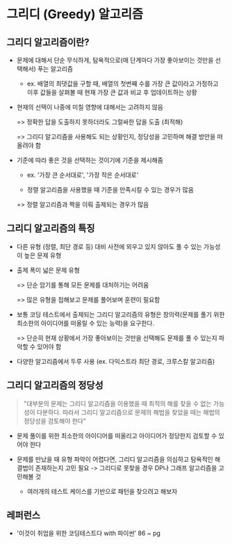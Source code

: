 # 그리디 (Greedy) 알고리즘

## 그리디 알고리즘이란?

* 문제에 대해서 단순 무식하게, 탐욕적으로(매 단계마다 가장 좋아보이는 것만을 선택해서) 푸는 알고리즘

  * ex. 배열의 최댓값을 구할 때, 배열의 첫번째 수를 가장 큰 값이라고 가정하고 이후 값들을 살펴볼 때 현재 가장 큰 값과 비교 후 업데이트하는 상황

* 현재의 선택이 나중에 미칠 영향에 대해서는 고려하지 않음

  => 정확한 답을 도출하지 못하더라도 그럴싸한 답을 도출 (최적해)

  => 그리디 알고리즘을 사용해도 되는 상황인지, 정당성을 고민하며 해결 방안을 떠올려야 함

* 기준에 따라 좋은 것을 선택하는 것이기에 기준을 제시해줌

  * ex. '가장 큰 순서대로', '가장 작은 순서대로'

  * 정렬 알고리즘을 사용했을 때 기준을 만족시킬 수 있는 경우가 많음

  => 정렬 알고리즘과 짝을 이뤄 출제되는 경우가 많음

## 그리디 알고리즘의 특징

* 다른 유형 (정렬, 최단 경로 등) 대비 사전에 외우고 있지 않아도 풀 수 있는 가능성이 높은 문제 유형

* 출제 폭이 넓은 문제 유형

  => 단순 암기를 통해 모든 문제를 대처하기는 어려움

  => 많은 유형을 접해보고 문제를 풀어보며 훈련이 필요함

* 보통 코딩 테스트에서 출제되는 그리디 알고리즘의 유형은 창의력(문제를 풀기 위한 최소한의 아이디어를 떠올릴 수 있는 능력)을 요구한다.

  => 단순히 현재 상황에서 가장 좋아보이는 것만을 선택해도 문제를 풀 수 있는지 파악할 수 있어야 함

* 다양한 알고리즘에서 두루 사용 (ex. 다익스트라 최단 경로, 크루스칼 알고리즘)

## 그리디 알고리즘의 정당성

> "대부분의 문제는 그리디 알고리즘을 이용했을 때 최적의 해를 찾을 수 없는 가능성이 다분하다. 따라서 그리디 알고리즘으로 문제의 해법을 찾았을 때는 해법의 정당성을 검토해야 한다"

* 문제 풀이를 위한 최소한의 아이디어를 떠올리고 아이디어가 정당한지 검토할 수 있어야 한다

* 문제를 만났을 때 유형 파악이 어렵다면, 그리디 알고리즘을 의심하고 탐욕적인 해결법이 존재하는지 고민 필요 -> 그리디로 못찾을 경우 DP나 그래프 알고리즘을 고민해볼 것

  * 여러개의 테스트 케이스를 기반으로 패턴을 찾으려고 해보자

## 레퍼런스

* '이것이 취업을 위한 코딩테스트다 with 파이썬' 86 ~ pg